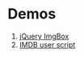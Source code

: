 # Demos

1. [jQuery ImgBox](projects/jquery-imgbox/example.html)
1. [IMDB user script](http://www.bigsoft.co.uk/2014/08/08/imdb-cast-faces-popup)

